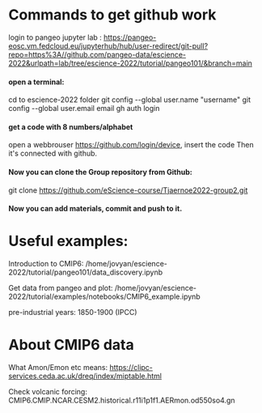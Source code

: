 # Commands to get github work
login to pangeo jupyter lab : https://pangeo-eosc.vm.fedcloud.eu/jupyterhub/hub/user-redirect/git-pull?repo=https%3A//github.com/pangeo-data/escience-2022&urlpath=lab/tree/escience-2022/tutorial/pangeo101/&branch=main

#### open a terminal: 
cd to escience-2022 folder
git config --global user.name "username"
git config --global user.email email
gh auth login

#### get a code with 8 numbers/alphabet
open a webbrouser https://github.com/login/device, insert the code
Then it's connected with github.

#### Now you can clone the Group repository from Github:
git clone https://github.com/eScience-course/Tjaernoe2022-group2.git

#### Now you can add materials, commit and push to it.

# Useful examples:
Introduction to CMIP6:
/home/jovyan/escience-2022/tutorial/pangeo101/data_discovery.ipynb

Get data from pangeo and plot:
/home/jovyan/escience-2022/tutorial/examples/notebooks/CMIP6_example.ipynb

pre-industrial years: 1850-1900 (IPCC) 

# About CMIP6 data
What Amon/Emon etc means: https://clipc-services.ceda.ac.uk/dreq/index/miptable.html

Check volcanic forcing: CMIP6.CMIP.NCAR.CESM2.historical.r11i1p1f1.AERmon.od550so4.gn